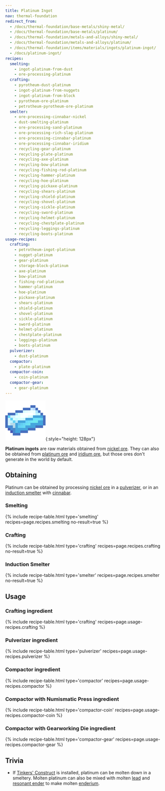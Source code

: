 ```yaml
---
title: Platinum Ingot
nav: thermal-foundation
redirect_from:
  - /docs/thermal-foundation/base-metals/shiny-metal/
  - /docs/thermal-foundation/base-metals/platinum/
  - /docs/thermal-foundation/metals-and-alloys/shiny-metal/
  - /docs/thermal-foundation/metals-and-alloys/platinum/
  - /docs/thermal-foundation/items/materials/ingots/platinum-ingot/
  - /docs/platinum-ingot/
recipes:
  smelting:
    - ingot-platinum-from-dust
    - ore-processing-platinum
  crafting:
    - pyrotheum-dust-platinum
    - ingot-platinum-from-nuggets
    - ingot-platinum-from-block
    - pyrotheum-ore-platinum
    - petrotheum-pyrotheum-ore-platinum
  smelter:
    - ore-processing-cinnabar-nickel
    - dust-smelting-platinum
    - ore-processing-sand-platinum
    - ore-processing-rich-slag-platinum
    - ore-processing-cinnabar-platinum
    - ore-processing-cinnabar-iridium
    - recycling-gear-platinum
    - recycling-plate-platinum
    - recycling-axe-platinum
    - recycling-bow-platinum
    - recycling-fishing-rod-platinum
    - recycling-hammer-platinum
    - recycling-hoe-platinum
    - recycling-pickaxe-platinum
    - recycling-shears-platinum
    - recycling-shield-platinum
    - recycling-shovel-platinum
    - recycling-sickle-platinum
    - recycling-sword-platinum
    - recycling-helmet-platinum
    - recycling-chestplate-platinum
    - recycling-leggings-platinum
    - recycling-boots-platinum
usage-recipes:
  crafting:
    - petrotheum-ingot-platinum
    - nugget-platinum
    - gear-platinum
    - storage-block-platinum
    - axe-platinum
    - bow-platinum
    - fishing-rod-platinum
    - hammer-platinum
    - hoe-platinum
    - pickaxe-platinum
    - shears-platinum
    - shield-platinum
    - shovel-platinum
    - sickle-platinum
    - sword-platinum
    - helmet-platinum
    - chestplate-platinum
    - leggings-platinum
    - boots-platinum
  pulverizer:
    - dust-platinum
  compactor:
    - plate-platinum
  compactor-coin:
    - coin-platinum
  compactor-gear:
    - gear-platinum
---
```


![Platinum ingot](/assets/images/thermal-foundation/ingot-platinum.png){:style="height: 128px"}


**Platinum ingots** are raw materials obtained from [nickel
ore](/docs/thermal-foundation/nickel-ore/). They can also be obtained from [platinum
ore](/docs/thermal-foundation/platinum-ore/) and [iridium ore](/docs/thermal-foundation/iridium-ore/), but those ores
don't generate in the world by default.


Obtaining
---------

Platinum can be obtained by processing [nickel ore](/docs/thermal-foundation/nickel-ore/) in a
[pulverizer](/docs/thermal-expansion/pulverizer/), or in an [induction
smelter](/docs/thermal-expansion/induction-smelter/) with [cinnabar](/docs/thermal-foundation/cinnabar/).

### Smelting
{% include recipe-table.html type='smelting' recipes=page.recipes.smelting no-result=true %}

### Crafting
{% include recipe-table.html type='crafting' recipes=page.recipes.crafting no-result=true %}

### Induction Smelter
{% include recipe-table.html type='smelter' recipes=page.recipes.smelter no-result=true %}


Usage
-----

### Crafting ingredient
{% include recipe-table.html type='crafting' recipes=page.usage-recipes.crafting %}

### Pulverizer ingredient
{% include recipe-table.html type='pulverizer' recipes=page.usage-recipes.pulverizer %}

### Compactor ingredient
{% include recipe-table.html type='compactor' recipes=page.usage-recipes.compactor %}

### Compactor with Numismatic Press ingredient
{% include recipe-table.html type='compactor-coin' recipes=page.usage-recipes.compactor-coin %}

### Compactor with Gearworking Die ingredient
{% include recipe-table.html type='compactor-gear' recipes=page.usage-recipes.compactor-gear %}


Trivia
------

* If [Tinkers'
  Construct](https://minecraft.curseforge.com/projects/tinkers-construct) is
  installed, platinum can be molten down in a smeltery. Molten platinum can also
  be mixed with molten [lead](/docs/thermal-foundation/lead-ingot/) and [resonant
  ender](/docs/thermal-foundation/resonant-ender/) to make molten
  [enderium](/docs/thermal-foundation/enderium-ingot/).
